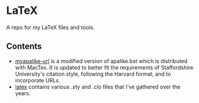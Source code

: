 # LaTeX
A repo for my LaTeX files and tools.

## Contents
* [myapalike-url](https://github.com/paulrbts/latex/tree/master/texmf/bibtex/bst) is a modified version of apalike.bst which is distributed with MacTex.
It is updated to better fit the requirements of Staffordshire University's citation style, following the Harvard format, and to incorporate URLs.
* [latex](https://github.com/paulrbts/latex/tree/master/texmf/tex/latex) contains various .sty and .clo files that I've gathered over the years.

